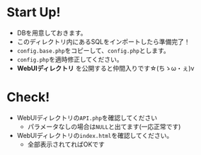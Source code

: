 # Start Up!
- DBを用意しておきます。
- このディレクトリ内にあるSQLをインポートしたら準備完了！
- `config.base.php`をコピーして、`config.php`とします。
- `config.php`を適時修正してください。
- **WebUIディレクトリ** を公開すると仲間入りです☆(ちゝω・ぇ)v

# Check!
- WebUIディレクトリの`API.php`を確認してください
    - パラメータなしの場合は`NULL`と出てます(一応正常です)
- WebUIディレクトリの`index.html`を確認してください。
    - 全部表示されてればOKです
